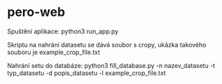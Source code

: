 # pero-web

Spuštění aplikace:
python3 run_app.py

Skriptu na nahrání datasetu se dává soubor s cropy, ukázka takového souboru je example_crop_file.txt

Nahrání setu do databáze:  python3 fill_database.py -n nazev_datasetu -t typ_datasetu -d popis_datasetu -l example_crop_file.txt
